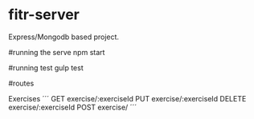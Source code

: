 # fitr-server

Express/Mongodb based project.


#running the serve
npm start

#running test
gulp test



#routes

Exercises
´´´
GET exercise/:exerciseId
PUT exercise/:exerciseId
DELETE exercise/:exerciseId
POST exercise/
´´´
